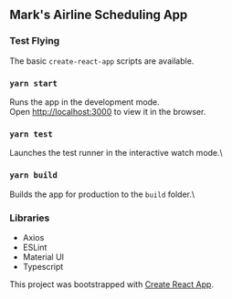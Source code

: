 ## Mark's Airline Scheduling App

### Test Flying
The basic `create-react-app` scripts are available.
### `yarn start`
Runs the app in the development mode.\
Open [http://localhost:3000](http://localhost:3000) to view it in the browser.

### `yarn test`
Launches the test runner in the interactive watch mode.\

### `yarn build`
Builds the app for production to the `build` folder.\

### Libraries
- Axios
- ESLint
- Material UI
- Typescript

This project was bootstrapped with [Create React App](https://github.com/facebook/create-react-app).
